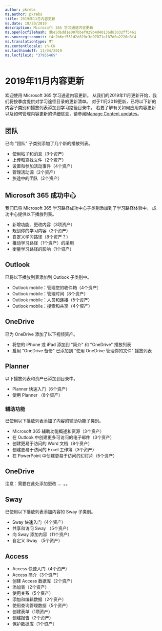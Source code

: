 ```yaml
---
author: pkrebs
ms.author: pkrebs
title: 2019年11月内容更新
ms.date: 10/20/2019
description: Microsoft 365 学习通道内容更新
ms.openlocfilehash: dbe5d6dd1e007bbef029b4d40136d83032ff5461
ms.sourcegitcommit: f4c2b6ef531d2d820c3d97871e187d0a2220d8f4
ms.translationtype: MT
ms.contentlocale: zh-CN
ms.lasthandoff: 11/04/2019
ms.locfileid: "37956469"
---
```

# <a name="november-2019-content-updates"></a>2019年11月内容更新
欢迎使用 Microsoft 365 学习通道内容更新。 从我们的2019年11月更新开始，我们将按季度提供对学习途径目录的更新清单。 对于11月2019更新，已将以下新的内容子类别和播放列表添加到学习路径目录中。 若要了解有关如何应用内容更新以及如何管理内容更新的详细信息，请参阅[Manage Content updates](custom_contentupdatesmanage.md)。    

## <a name="teams"></a>团队
已向 "团队" 子类别添加了几个新的播放列表。
- 使用帖子和消息（3个资产）
- 上传和查找文件（2个资产）
- 设置和参加活动事件（4个资产）
- 管理活动源（2个资产）
- 旅途中的团队（2个资产）

## <a name="microsoft-365-success-center"></a>Microsoft 365 成功中心
我们已将 Microsoft 365 学习路径成功中心子类别添加到了学习路径体验中。 成功中心提供以下播放列表。
- 新增功能、更改内容（3项资产）
- 规划你的学习内容（2个资产）
- 自定义学习路径（8个资产？）
- 推动学习路径（1个资产）的采用
- 衡量学习路径的影响（1个资产）

## <a name="outlook"></a>Outlook
已将以下播放列表添加到 Outlook 子类别中。 
- Outlook mobile：管理您的收件箱（4个资产）
- Outlook mobile：管理时间（8个资产）
- Outlook mobile：人员和连接（5个资产）
- Outlook mobile：搜索和共享（4个资产）

## <a name="onedrive"></a>OneDrive
已为 OneDrive 添加了以下视频资产。 
- 将您的 iPhone 或 iPad 添加到 "简介" 和 "OneDrive" 播放列表
- 启用 "OneDrive 备份" 已添加到 "使用 OneDrive 管理你的文件" 播放列表

## <a name="planner"></a>Planner
以下播放列表和资产已添加到目录中。  
- Planner 快速入门（6个资产）
- 使用 Planner （8个资产）

### <a name="accessibility"></a>辅助功能
已使用以下播放列表添加了内容的辅助功能子类别。 
- Microsoft 365 辅助功能概述和资源（3个资产）
- 在 Outlook 中创建更多可访问的电子邮件（3个资产）
- 创建更易于访问的 Word 文档（8个资产）
- 创建更易于访问的 Excel 工作簿（3个资产）
- 在 PowerPoint 中创建更易于访问的幻灯片（5个资产）

## <a name="onedrive"></a>OneDrive
注意：需要在此处添加更改 ... .。。

## <a name="sway"></a>Sway
已使用以下播放列表添加内容的 Sway 子类别。 
- Sway 快速入门（4个资产）
- 共享和访问 Sway （5个资产）
- 向 Sway 添加内容（11个资产）
- 自定义 Sway （5个资产）

## <a name="access"></a>Access
- Access 快速入门（4个资产）
- Access 简介（3个资产）
- 创建 Access 数据库（2个资产）
- 添加表（2个资产）
- 使用关系（5个资产）
- 添加和编辑数据（2个资产）
- 使用查询管理数据（5个资产）
- 创建表单（1项资产）
- 创建报告（2个资产）
- 保护数据库（1个资产）

